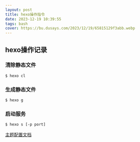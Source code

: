 ```yaml
---
layout: post
title: hexo操作指令
date: 2023-12-19 10:39:55
tags: bash
cover: https://bu.dusays.com/2023/12/19/65815129f3abb.webp
---
```


## hexo操作记录

### 清除静态文件

``` bash
$ hexo cl 
```

### 生成静态文件

``` bash
$ hexo g
```

### 启动服务

``` bash
$ hexo s [-p port] 
```

[主题配置文档](https://gavinblog.github.io/anzhiyu-docs/#%E4%BA%A4%E6%B5%81%E7%BE%A4)
